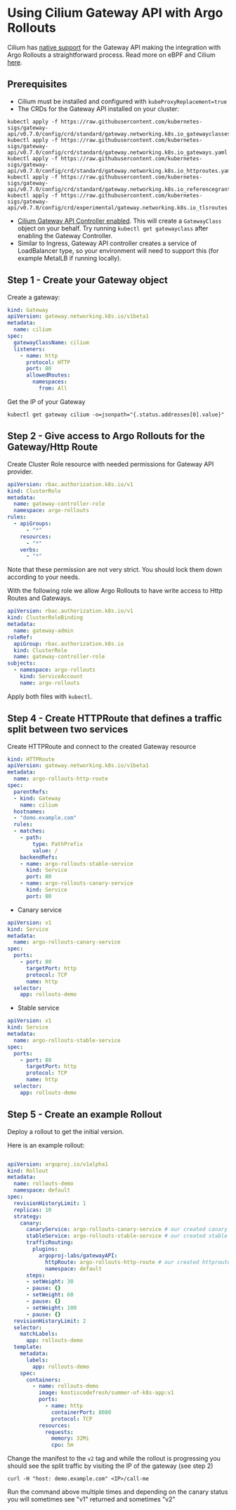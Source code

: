# Using Cilium Gateway API with Argo Rollouts

Cilium has [native support]() for the Gateway API making the integration with Argo Rollouts a straightforward process. Read more on eBPF and Cilium [here](https://cilium.io/).

## Prerequisites

- Cilium must be installed and configured with `kubeProxyReplacement=true`
- The CRDs for the Gateway API installed on your cluster:
```
kubectl apply -f https://raw.githubusercontent.com/kubernetes-sigs/gateway-api/v0.7.0/config/crd/standard/gateway.networking.k8s.io_gatewayclasses.yaml
kubectl apply -f https://raw.githubusercontent.com/kubernetes-sigs/gateway-api/v0.7.0/config/crd/standard/gateway.networking.k8s.io_gateways.yaml
kubectl apply -f https://raw.githubusercontent.com/kubernetes-sigs/gateway-api/v0.7.0/config/crd/standard/gateway.networking.k8s.io_httproutes.yaml
kubectl apply -f https://raw.githubusercontent.com/kubernetes-sigs/gateway-api/v0.7.0/config/crd/standard/gateway.networking.k8s.io_referencegrants.yaml
kubectl apply -f https://raw.githubusercontent.com/kubernetes-sigs/gateway-api/v0.7.0/config/crd/experimental/gateway.networking.k8s.io_tlsroutes.yaml

```
- [Cilium Gateway API Controller enabled](https://docs.cilium.io/en/stable/network/servicemesh/gateway-api/gateway-api/). This will create a `GatewayClass` object on your behalf. Try running `kubectl get gatewayclass` after enabling the Gateway Controller.
- Similar to Ingress, Gateway API controller creates a service of LoadBalancer type, so your environment will need to support this (for example MetalLB if running locally).

## Step 1 - Create your Gateway object

Create a gateway:
```yaml
kind: Gateway
apiVersion: gateway.networking.k8s.io/v1beta1
metadata:
  name: cilium
spec:
  gatewayClassName: cilium
  listeners:
    - name: http
      protocol: HTTP
      port: 80
      allowedRoutes:
        namespaces:
          from: All
```

Get the IP of your Gateway
```shell
kubectl get gateway cilium -o=jsonpath="{.status.addresses[0].value}"
```

## Step 2 - Give access to Argo Rollouts for the Gateway/Http Route


Create Cluster Role resource with needed permissions for Gateway API provider.

```yaml
apiVersion: rbac.authorization.k8s.io/v1
kind: ClusterRole
metadata:
  name: gateway-controller-role
  namespace: argo-rollouts
rules:
  - apiGroups:
      - "*"
    resources:
      - "*"
    verbs:
      - "*"
```
Note that these permission are not very strict. You should lock them down according to your needs.

With the following role we allow Argo Rollouts to have write access to Http Routes and Gateways.

```yaml
apiVersion: rbac.authorization.k8s.io/v1
kind: ClusterRoleBinding
metadata:
  name: gateway-admin
roleRef:
  apiGroup: rbac.authorization.k8s.io
  kind: ClusterRole
  name: gateway-controller-role
subjects:
  - namespace: argo-rollouts
    kind: ServiceAccount
    name: argo-rollouts
```

Apply both files with `kubectl`.

## Step 4 - Create HTTPRoute that defines a traffic split between two services
Create HTTPRoute and connect to the created Gateway resource

```yaml
kind: HTTPRoute
apiVersion: gateway.networking.k8s.io/v1beta1
metadata:
  name: argo-rollouts-http-route
spec:
  parentRefs:
  - kind: Gateway
    name: cilium
  hostnames:
  - "demo.example.com"
  rules:
  - matches:
    - path:
        type: PathPrefix
        value: /  
    backendRefs:
    - name: argo-rollouts-stable-service
      kind: Service
      port: 80
    - name: argo-rollouts-canary-service
      kind: Service
      port: 80
```
- Canary service

```yaml
apiVersion: v1
kind: Service
metadata:
  name: argo-rollouts-canary-service
spec:
  ports:
    - port: 80
      targetPort: http
      protocol: TCP
      name: http
  selector:
    app: rollouts-demo
```
- Stable service

```yaml
apiVersion: v1
kind: Service
metadata:
  name: argo-rollouts-stable-service
spec:
  ports:
    - port: 80
      targetPort: http
      protocol: TCP
      name: http
  selector:
    app: rollouts-demo
```

## Step 5 - Create an example Rollout

Deploy a rollout to get the initial version.

Here is an example rollout:

```yaml

apiVersion: argoproj.io/v1alpha1
kind: Rollout
metadata:
  name: rollouts-demo
  namespace: default
spec:
  revisionHistoryLimit: 1
  replicas: 10
  strategy:
    canary:
      canaryService: argo-rollouts-canary-service # our created canary service
      stableService: argo-rollouts-stable-service # our created stable service
      trafficRouting:
        plugins:
          argoproj-labs/gatewayAPI:
            httpRoute: argo-rollouts-http-route # our created httproute
            namespace: default
      steps:
      - setWeight: 30
      - pause: {}
      - setWeight: 60
      - pause: {}
      - setWeight: 100
      - pause: {}
  revisionHistoryLimit: 2
  selector:
    matchLabels:
      app: rollouts-demo
  template:
    metadata:
      labels:
        app: rollouts-demo
    spec:
      containers:
        - name: rollouts-demo
          image: kostiscodefresh/summer-of-k8s-app:v1
          ports:
            - name: http
              containerPort: 8080
              protocol: TCP
          resources:
            requests:
              memory: 32Mi
              cpu: 5m
```

Change the manifest to the `v2` tag and while the rollout is progressing you should see
the split traffic by visiting the IP of the gateway (see step 2)

```shell
curl -H "host: demo.example.com" <IP>/call-me
```
Run the command above multiple times and depending on the canary status you will sometimes see "v1" returned and sometimes "v2"

